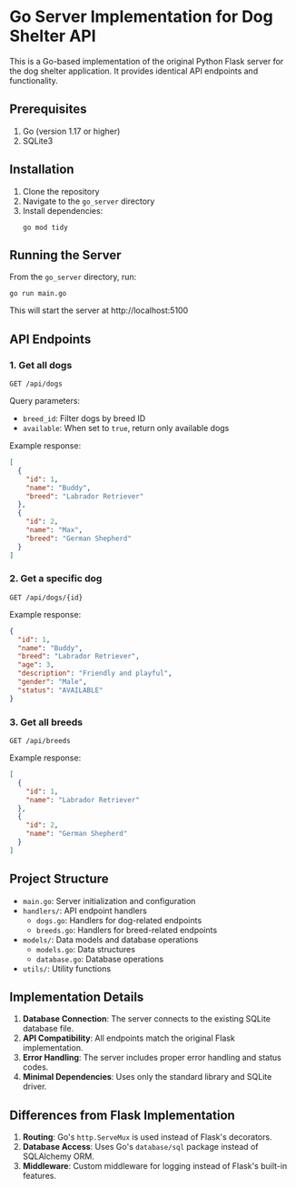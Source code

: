 # Go Server Implementation for Dog Shelter API

This is a Go-based implementation of the original Python Flask server for the dog shelter application. It provides identical API endpoints and functionality.

## Prerequisites

1. Go (version 1.17 or higher)
2. SQLite3

## Installation

1. Clone the repository
2. Navigate to the `go_server` directory
3. Install dependencies:
   ```
   go mod tidy
   ```

## Running the Server

From the `go_server` directory, run:

```
go run main.go
```

This will start the server at http://localhost:5100

## API Endpoints

### 1. Get all dogs

```
GET /api/dogs
```

Query parameters:
- `breed_id`: Filter dogs by breed ID
- `available`: When set to `true`, return only available dogs

Example response:
```json
[
  {
    "id": 1,
    "name": "Buddy",
    "breed": "Labrador Retriever"
  },
  {
    "id": 2,
    "name": "Max",
    "breed": "German Shepherd"
  }
]
```

### 2. Get a specific dog

```
GET /api/dogs/{id}
```

Example response:
```json
{
  "id": 1,
  "name": "Buddy",
  "breed": "Labrador Retriever",
  "age": 3,
  "description": "Friendly and playful",
  "gender": "Male",
  "status": "AVAILABLE"
}
```

### 3. Get all breeds

```
GET /api/breeds
```

Example response:
```json
[
  {
    "id": 1,
    "name": "Labrador Retriever"
  },
  {
    "id": 2,
    "name": "German Shepherd"
  }
]
```

## Project Structure

- `main.go`: Server initialization and configuration
- `handlers/`: API endpoint handlers
  - `dogs.go`: Handlers for dog-related endpoints
  - `breeds.go`: Handlers for breed-related endpoints
- `models/`: Data models and database operations
  - `models.go`: Data structures
  - `database.go`: Database operations
- `utils/`: Utility functions

## Implementation Details

1. **Database Connection**: The server connects to the existing SQLite database file.
2. **API Compatibility**: All endpoints match the original Flask implementation.
3. **Error Handling**: The server includes proper error handling and status codes.
4. **Minimal Dependencies**: Uses only the standard library and SQLite driver.

## Differences from Flask Implementation

1. **Routing**: Go's `http.ServeMux` is used instead of Flask's decorators.
2. **Database Access**: Uses Go's `database/sql` package instead of SQLAlchemy ORM.
3. **Middleware**: Custom middleware for logging instead of Flask's built-in features.